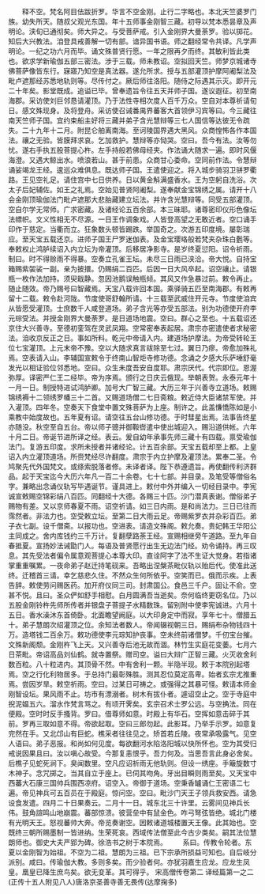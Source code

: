 <!-- { "loadSidebar": true } -->
　　释不空。梵名阿目佉跋折罗。华言不空金刚。止行二字略也。本北天竺婆罗门族。幼失所天。随叔父观光东国。年十五师事金刚智三藏。初导以梵本悉昙章及声明论。浃旬已通彻矣。师大异之。与受菩萨戒。引入金刚界大曼荼罗。验以掷花。知后大兴教法。洎登具戒善解一切有部。谙异国书语。师之翻经常令共译。凡学声明论。一纪之功六月而毕。诵文殊普贤行愿。一年之限再夕而终。其敏利皆此类也。欲求学新瑜伽五部三密法。涉于三载。师未教诏。空拟回天竺。师梦京城诸寺佛菩萨像皆东行。寐寤乃知空是真法器。遂允所求。授与五部灌顶护摩阿阇梨法及毗卢遮那经苏悉地轨则等。尽传付之。厥后师往洛阳。随侍之际遇其示灭。即开元二十年矣。影堂既成。追谥已毕。曾奉遗旨令往五天并师子国。遂议遐征。初至南海郡。采访使刘巨邻恳请灌顶。乃于法性寺相次度人百千万众。空自对本尊祈请旬日。感文殊现身。及将登舟。采访使召诫番禺界蕃客大首领伊习宾等曰。今三藏往南天竺师子国。宜约束船主好将三藏并弟子含光慧辩等三七人国信等达彼无令疏失。二十九年十二月。附昆仑舶离南海。至诃陵国界遇大黑风。众商惶怖各作本国法。禳之无验。皆膜拜求哀。乞加救护。慧辩等亦恸哭。空曰。吾今有法。汝等勿忧。遂右手执五股菩提心杵。左手持般若佛母经夹。作法诵大随求一遍。即时风偃海澄。又遇大鲸出水。喷浪若山。甚于前患。众商甘心委命。空同前作法。令慧辩诵娑竭龙王经。逡巡众难俱息。既达师子国。王遣使迎之。将入城步骑羽卫骈罗衢路。王见空礼足。请住宫中七日供养。日以黄金斛满盛香水。王为空躬自洗浴。次太子后妃辅佐。如王之礼焉。空始见普贤阿阇梨。遂奉献金宝锦绣之属。请开十八会金刚顶瑜伽法门毗卢遮那大悲胎藏建立坛法。并许含光慧辩等。同受五部灌顶。空自尔学无常师。广求密藏。及诸经论五百余部。本三昧耶。诸尊密印仪形色像坛法幖帜。文义性相无不尽源。一日王作调象戏。人皆登高望之无敢近者。空口诵手印作于慈定。当衢而立。狂象数头顿皆踢跌。举国奇之。次游五印度境。屡彰瑞应。至天宝五载还京。进师子国王尸罗迷伽表。及金宝璎珞般若梵夹杂珠白氎等。奉敕权止鸿胪续诏入内立坛为帝灌顶。后移居净影寺。是岁终夏愆阳。诏令祈雨。制曰。时不得赊雨不得暴。空奏立孔雀王坛。未尽三日雨已浃洽。帝大悦。自持宝箱赐紫袈裟一副。亲为披擐。仍赐绢二百匹。后因一日大风卒起。诏空禳止。请银瓶一枚作法加持。须臾戢静。忽因池鹅误触瓶倾。其风又作急暴过前。敕令再止。随止随效。帝乃赐号曰智藏焉。天宝八载许回本国。乘驿骑五匹至南海郡。有敕再留十二载。敕令赴河陇。节度使哥舒翰所请。十三载至武威住开元寺。节度使洎宾从皆愿受灌顶。士庶数千人咸登道场。弟子含光等亦受五部法。别为功德使开府李元琮受法。并授金刚界大曼荼罗。是日道场地震。空曰。群心之至也。十五载诏还京住大兴善寺。至德初銮驾在灵武凤翔。空常密奉表起居。肃宗亦密遣使者求秘密法。洎收京反正之日。事如所料。乾元中帝请入内。建道场护摩法。为帝受转轮王位七宝灌顶。上元末帝不豫。空以大随求真言祓除至七过。翼日乃瘳。帝愈加殊礼焉。空表请入山。李辅国宣敕令于终南山智炬寺修功德。念诵之夕感大乐萨埵舒毫发光以相证验位邻悉地。空曰。众生未度吾安自度耶。肃宗厌代。代宗即位。恩渥弥厚。译密严仁王二经毕。帝为序焉。颁行之日庆云俄现。举朝表贺。永泰元年十一月一日。制授特进试鸿胪卿。加号大广智三藏。大历三年于兴善寺立道场。敕赐锦绣褥十二领绣罗幡三十二首。又赐道场僧二七日斋粮。敕近侍大臣诸禁军使。并入灌顶。四年冬。空奏天下食堂中置文殊菩萨为上座。制许之。此盖慊憍陈如是小乘教中始度故也。五年夏有诏。请空往五台山修功德。于时彗星出焉。法事告终星亦随没。秋空至自五台。帝以师子骢并御鞍辔遣中使出城迎入。赐沿道供帐。六年十月二日。帝诞节进所译之经。表云。爰自幼年承事先师三藏十有四载。禀受瑜伽法门。复游五印度。求所未授者并诸经论。计五百余部。天宝五载却至上都。上皇诏入内立灌顶道场。所赍梵经尽许翻度。肃宗于内立护摩及灌顶法。累奉二圣。令鸠聚先代外国梵文。或绦索脱落者修。未译者译。陛下恭遵遗旨。再使翻传利济群品。起于天宝迄今大历六年凡一百二十余卷。七十七部。并目录。及笔受等僧俗名字。兼略出念诵仪轨写毕遇诞节。谨具进上。敕付中外并编入一切经目录中。李宪诚宣敕赐空锦彩绢八百匹。同翻经十大德。各赐三十匹。沙门潜真表谢。僧俗弟子赐物有差。又以京师春夏不雨。诏空祈请。如三日内雨。是和尚法力。三日已往而霈然者。非法力也。空受敕立坛。至第二日大雨云足。帝赐紫罗衣并杂彩百匹。弟子衣七副。设千僧斋。以报功也。空进表。请造文殊阁。敕允奏。贵妃韩王华阳公主同成之。舍内库钱约三千万计。复翻孽路荼王经。宣赐相继旁午道路。至九年自春抵夏。宣扬妙法诫勖门人。每语及普贤愿行出生无边法门经。劝令诵持。再三叹息。其先受法者偏令属意观菩提心本尊大印。直诠阿字了法不生证大觉身。若指诸掌重重嘱累。一夜命弟子赵迁持笔砚来。吾略出涅槃茶毗仪轨以贻后代。使准此送终。迁稽首三请。幸乞慈悲久住。不然众生何所依乎。空笑而已。俄而示疾。上表告辞。敕使劳问赐医药。加开府仪同三司。封肃国公。食邑三千户。固让不俞。空甚不悦。且曰。圣众俨如舒手相慰。白月圆满吾当逝矣。奈何临终更窃名位。乃以五股金刚铃杵先师所传者并银盘子菩提子水精数珠。留别附中使李宪诚进。六月十五日。香水澡沐东首倚卧。北面瞻望阙庭。以大印身定中而寂。享年七十。僧腊五十。弟子慧朗次绍灌顶之位。余知法者数人。帝闻辍视朝三日。赐绢布杂物钱四十万。造塔钱二百余万。敕功德使李元琮知护丧事。空未终前诸僧梦。千仞宝台摧。文殊新阁颓。金刚杵飞上天。又兴善寺后池无故而涸。林竹生实庭花变萎。七月六日茶毗。帝诏高品刘仙鹤。就寺置祭。赠司空。谥曰大辩广正智三藏。火灭收舍利数百粒。八十粒进内。其顶骨不然。中有舍利一颗。半隐半现。敕于本院别起塔焉。空之行化利物居多。于总持门最彰殊胜。测其忍位莫定高卑。始者玄宗尤推重焉。尝因岁旱。敕空祈雨。空曰。过某日可祷之。或强得之其暴可怪。敕请本师金刚智设坛。果风雨不止。坊市有漂溺者。树木有拔仆者。遽诏空止之。空于寺庭中掜泥媪五六。溜水作梵言骂之。有顷开霁矣。玄宗召术士罗公远。与空捔法。同在便殿。空时时反手搔背。罗曰。借尊师如意。时殿上有华石。空挥如意击碎于其前。罗再三取如意不得。帝欲起取。空曰三郎勿起。此影耳。乃举手示罗。如意复完然在手。又北邙山有巨蛇。樵采者往往见之。矫首若丘陵。夜常承吸露气。见空人语曰。弟子恶报。和尚如何见度。每欲翻河水陷洛阳城以快所怀也。空为其受归戒说因果且曰。汝以嗔心故受。今那复恚恨乎。吾力何及。当思吾言此身必舍矣。后樵子见蛇死涧下。臭闻数里。空凡应诏祈雨无他轨则。但设一绣座。手簸旋数寸木神子。念咒掷之。当其自立于座上。已伺其吻角。牙出目瞬则雨至矣。又天宝中西蕃大石康三国帅兵围西凉府。诏空入。帝御于道场。空秉香罏诵仁王密语二七遍。帝见神兵可五百员在于殿庭。惊问空。空曰。毗沙门天王子领兵救安西。请急设食发遣。四月二十日果奏云。二月十一日。城东北三十许里。云雾间见神兵长伟。鼓角諠鸣山地崩震。蕃部惊溃。彼营垒中有鼠金色。咋弓弩弦皆绝。城北门楼有光明天王。怒视蕃帅大奔。帝览奏谢空。因敕诸道城楼置天王像。此其始也。空既终三朝所赐墨制一皆进纳。生荣死哀。西域传法僧至此今古少类矣。嗣其法位慧朗师也。御史大夫严郢为碑。徐浩书之树于本院焉。
　　系曰。传教令轮者。东夏以金刚智为始祖。不空为二祖。慧朗为三祖。已下宗承所损益可知也。自后岐分派别。咸曰。传瑜伽大教。多则多矣。而少验者何。亦犹羽嘉生应龙。应龙生凤皇。凰皇已降生庶鸟矣。欲无变革。其可得乎。
宋高僧传卷第二
译经篇第一之二(正传十五人附见八人)唐洛京圣善寺善无畏传(达摩掬多)
